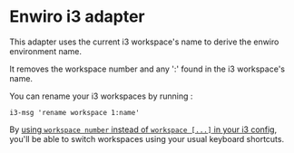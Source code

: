 # Enwiro i3 adapter

This adapter uses the current i3 workspace's name to derive the enwiro environment name.

It removes the workspace number and any ':' found in the i3 workspace's name.

You can rename your i3 workspaces by running :

```
i3-msg 'rename workspace 1:name'
```

By [using `workspace number` instead of `workspace [...]` in your i3 config](https://i3wm.org/docs/userguide.html#_changing_named_workspaces_moving_to_workspaces), you'll be able
to switch workspaces using your usual keyboard shortcuts.
